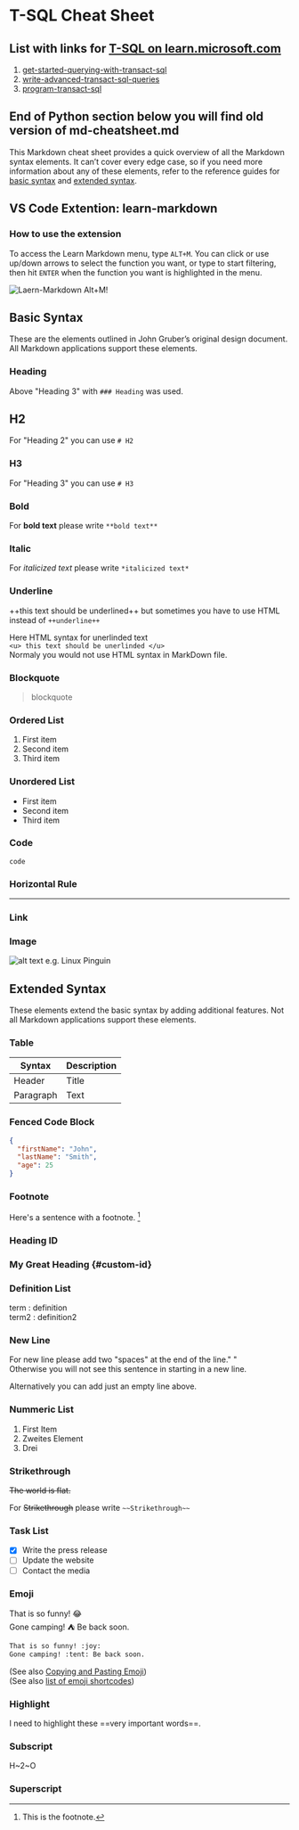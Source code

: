# T-SQL Cheat Sheet

## List with links for [T-SQL on learn.microsoft.com][microsoft-learn]

  1. [get-started-querying-with-transact-sql][T-SQL4beginner]
  2. [write-advanced-transact-sql-queries][T-SQL4advanced]
  3. [program-transact-sql][T-SQL4program]

[microsoft-learn]: https://learn.microsoft.com
[T-SQL4beginner]: https://learn.microsoft.com/en-gb/training/paths/get-started-querying-with-transact-sql/
[T-SQL4advanced]: https://learn.microsoft.com/en-gb/training/paths/write-advanced-transact-sql-queries/
[T-SQL4program]: https://learn.microsoft.com/en-gb/training/paths/program-transact-sql/

## End of Python section below you will find old version of md-cheatsheet.md

<!-- below is a copy of ../md/md-cheatsheet.md file from 03.12.2024 -->

This Markdown cheat sheet provides a quick overview of all the Markdown syntax elements. It can’t cover every edge case, so if you need more information about any of these elements, refer to the reference guides for [basic syntax](https://www.markdownguide.org/basic-syntax) and [extended syntax](https://www.markdownguide.org/extended-syntax).

## VS Code Extention: learn-markdown

### How to use the extension

To access the Learn Markdown menu, type `ALT+M`. You can click or use up/down arrows to select the function you want, or type to start filtering, then hit `ENTER` when the function you want is highlighted in the menu.

![Laern-Markdown Alt+M!](./images/Learn-Markdown_Alt+M.png "Alt+M")

## Basic Syntax

These are the elements outlined in John Gruber’s original design document. All Markdown applications support these elements.

### Heading

Above "Heading 3" with `### Heading` was used.

<!-- This section provides an overview of 
# H1 - "Heading 1"

For "Heading 1" you can use `# H1`

Markdown syntax -->

## H2

For "Heading 2" you can use `# H2`

### H3

For "Heading 3" you can use `# H3`

### Bold

For **bold text** please write `**bold text**`

### Italic

For *italicized text* please write `*italicized text*`

### Underline

++this text should be underlined++ but sometimes you have to use HTML instead of `++underline++`  

Here HTML syntax for unerlinded text  
`<u> this text should be unerlinded </u>`  
Normaly you would not use HTML syntax in MarkDown file.  

### Blockquote

> blockquote

### Ordered List

1. First item
2. Second item
3. Third item

### Unordered List

- First item
- Second item
- Third item

### Code

`code`

### Horizontal Rule

---

### Link

### Image

![alt text e.g. Linux Pinguin][LinuxPinguinImage]

## Extended Syntax

These elements extend the basic syntax by adding additional features. Not all Markdown applications support these elements.

### Table

| Syntax | Description |
| ----------- | ----------- |
| Header | Title |
| Paragraph | Text |

### Fenced Code Block

```json
{
  "firstName": "John",
  "lastName": "Smith",
  "age": 25
}
```

### Footnote

Here's a sentence with a footnote. [^1]

[^1]: This is the footnote.

### Heading ID

### My Great Heading {#custom-id}

### Definition List

term
: definition  
term2
: definition2

### New Line

For new line please add two "spaces" at the end of the line."  "  
Otherwise you will not see this sentence in starting in a new line.

Alternatively you can add just an empty line above.

### Nummeric List

1. First Item
2. Zweites Element
3. Drei

### Strikethrough

~~The world is flat.~~

For ~~Strikethrough~~ please write `~~Strikethrough~~`

### Task List

- [x] Write the press release
- [ ] Update the website
- [ ] Contact the media

### Emoji

That is so funny! :joy:  
Gone camping! :tent: Be back soon.

```txt
That is so funny! :joy:  
Gone camping! :tent: Be back soon.
```

(See also [Copying and Pasting Emoji](https://www.markdownguide.org/extended-syntax/#copying-and-pasting-emoji))  
(See also [list of emoji shortcodes](https://gist.github.com/rxaviers/7360908))

### Highlight

I need to highlight these ==very important words==.

### Subscript

H~2~O

### Superscript

[LinuxPinguinImage]: https://www.markdownguide.org/assets/images/tux.png
